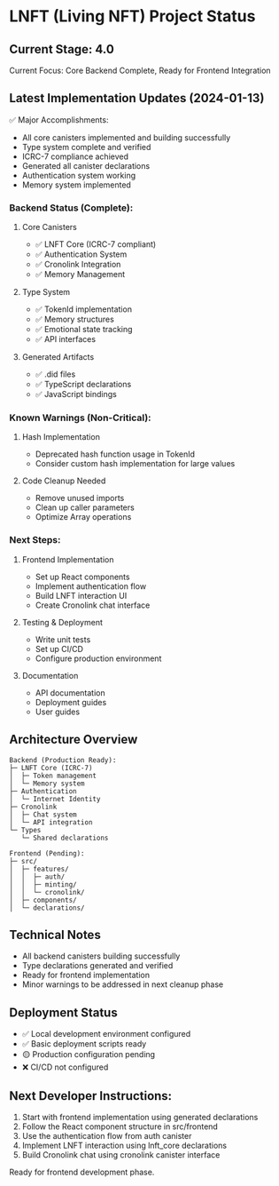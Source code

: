 # LNFT (Living NFT) Project Status

## Current Stage: 4.0
Current Focus: Core Backend Complete, Ready for Frontend Integration

## Latest Implementation Updates (2024-01-13)
✅ Major Accomplishments:
- All core canisters implemented and building successfully
- Type system complete and verified
- ICRC-7 compliance achieved
- Generated all canister declarations
- Authentication system working
- Memory system implemented

### Backend Status (Complete):
1. Core Canisters
   - ✅ LNFT Core (ICRC-7 compliant)
   - ✅ Authentication System
   - ✅ Cronolink Integration
   - ✅ Memory Management

2. Type System
   - ✅ TokenId implementation
   - ✅ Memory structures
   - ✅ Emotional state tracking
   - ✅ API interfaces

3. Generated Artifacts
   - ✅ .did files
   - ✅ TypeScript declarations
   - ✅ JavaScript bindings

### Known Warnings (Non-Critical):
1. Hash Implementation
   - Deprecated hash function usage in TokenId
   - Consider custom hash implementation for large values

2. Code Cleanup Needed
   - Remove unused imports
   - Clean up caller parameters
   - Optimize Array operations

### Next Steps:
1. Frontend Implementation
   - Set up React components
   - Implement authentication flow
   - Build LNFT interaction UI
   - Create Cronolink chat interface

2. Testing & Deployment
   - Write unit tests
   - Set up CI/CD
   - Configure production environment

3. Documentation
   - API documentation
   - Deployment guides
   - User guides

## Architecture Overview
```
Backend (Production Ready):
├─ LNFT Core (ICRC-7)
│  ├─ Token management
│  └─ Memory system
├─ Authentication
│  └─ Internet Identity
├─ Cronolink
│  ├─ Chat system
│  └─ API integration
└─ Types
   └─ Shared declarations

Frontend (Pending):
├─ src/
│  ├─ features/
│  │  ├─ auth/
│  │  ├─ minting/
│  │  └─ cronolink/
│  ├─ components/
│  └─ declarations/
```

## Technical Notes
- All backend canisters building successfully
- Type declarations generated and verified
- Ready for frontend implementation
- Minor warnings to be addressed in next cleanup phase

## Deployment Status
- ✅ Local development environment configured
- ✅ Basic deployment scripts ready
- 🟡 Production configuration pending
- ❌ CI/CD not configured

## Next Developer Instructions:
1. Start with frontend implementation using generated declarations
2. Follow the React component structure in src/frontend
3. Use the authentication flow from auth canister
4. Implement LNFT interaction using lnft_core declarations
5. Build Cronolink chat using cronolink canister interface

Ready for frontend development phase.
